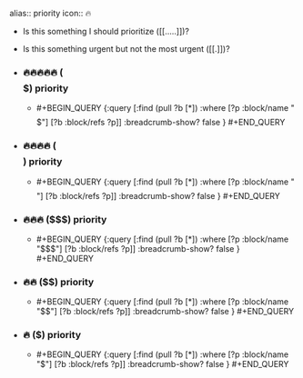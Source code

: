 alias:: priority
icon:: 🔥
- Is this something I should prioritize ([[.....]])?
- Is this something urgent but not the most urgent ([[.]])?
- ### 🔥🔥🔥🔥🔥 ($$$$$) priority
  - #+BEGIN_QUERY
    {:query [:find (pull ?b [*])
      :where
      [?p :block/name "$$$$$"]
      [?b :block/refs ?p]]
    :breadcrumb-show? false
    }
    #+END_QUERY

- ### 🔥🔥🔥🔥 ($$$$) priority
  - #+BEGIN_QUERY
    {:query [:find (pull ?b [*])
      :where
      [?p :block/name "$$$$"]
      [?b :block/refs ?p]]
    :breadcrumb-show? false
    }
    #+END_QUERY

- ### 🔥🔥🔥 ($$$) priority
  - #+BEGIN_QUERY
    {:query [:find (pull ?b [*])
      :where
      [?p :block/name "$$$"]
      [?b :block/refs ?p]]
    :breadcrumb-show? false
    }
    #+END_QUERY

- ### 🔥🔥 ($$) priority
  - #+BEGIN_QUERY
    {:query [:find (pull ?b [*])
      :where
      [?p :block/name "$$"]
      [?b :block/refs ?p]]
    :breadcrumb-show? false
    }
    #+END_QUERY

- ### 🔥 ($) priority
  - #+BEGIN_QUERY
    {:query [:find (pull ?b [*])
      :where
      [?p :block/name "$"]
      [?b :block/refs ?p]]
    :breadcrumb-show? false
    }
    #+END_QUERY

